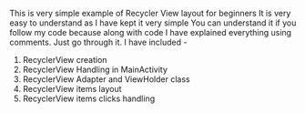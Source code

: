 This is very simple example of Recycler View layout for beginners
It is very easy to understand as I have kept it very simple
You can understand it if you follow my code because along with code I have explained everything using comments. Just go through it.
I have included -
1. RecyclerView creation
2. RecyclerView Handling in MainActivity
3. RecyclerView Adapter and ViewHolder class
4. RecyclerView items layout
5. RecyclerView items clicks handling  
